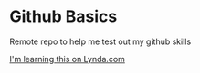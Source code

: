 Github Basics
=============

Remote repo to help me test out my github skills

[I'm learning this on Lynda.com](http://www.lynda.com)
